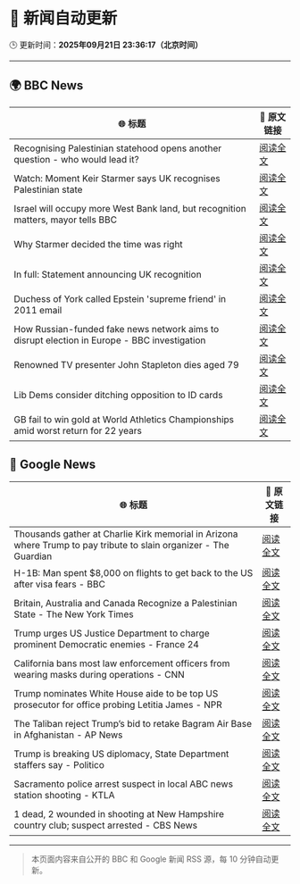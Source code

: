 # 🧠 新闻自动更新

🕒 更新时间：**2025年09月21日 23:36:17（北京时间）**

---

## 🌍 BBC News

| 🌐 标题 | 🔗 原文链接 |
|--------|-------------|
| Recognising Palestinian statehood opens another question - who would lead it? | [阅读全文](https://www.bbc.com/news/articles/c930dlxnee4o?at_medium=RSS&at_campaign=rss) |
| Watch: Moment Keir Starmer says UK recognises Palestinian state | [阅读全文](https://www.bbc.com/news/videos/cgmzzev3x88o?at_medium=RSS&at_campaign=rss) |
| Israel will occupy more West Bank land, but recognition matters, mayor tells BBC | [阅读全文](https://www.bbc.com/news/articles/c0ez9qxzl2jo?at_medium=RSS&at_campaign=rss) |
| Why Starmer decided the time was right | [阅读全文](https://www.bbc.com/news/articles/cp9848kxp2go?at_medium=RSS&at_campaign=rss) |
| In full: Statement announcing UK recognition | [阅读全文](https://www.bbc.com/news/articles/cewnn8qe7wro?at_medium=RSS&at_campaign=rss) |
| Duchess of York called Epstein 'supreme friend' in 2011 email | [阅读全文](https://www.bbc.com/news/articles/cgj11l3wd35o?at_medium=RSS&at_campaign=rss) |
| How Russian-funded fake news network aims to disrupt election in Europe - BBC investigation | [阅读全文](https://www.bbc.com/news/articles/c4g5kl0n5d2o?at_medium=RSS&at_campaign=rss) |
| Renowned TV presenter John Stapleton dies aged 79 | [阅读全文](https://www.bbc.com/news/articles/c9300xw27vgo?at_medium=RSS&at_campaign=rss) |
| Lib Dems consider ditching opposition to ID cards | [阅读全文](https://www.bbc.com/news/articles/c5y44pekj28o?at_medium=RSS&at_campaign=rss) |
| GB fail to win gold at World Athletics Championships amid worst return for 22 years | [阅读全文](https://www.bbc.com/sport/athletics/articles/c9dxxvgeg5wo?at_medium=RSS&at_campaign=rss) |

## 📰 Google News

| 🌐 标题 | 🔗 原文链接 |
|--------|-------------|
| Thousands gather at Charlie Kirk memorial in Arizona where Trump to pay tribute to slain organizer - The Guardian | [阅读全文](https://news.google.com/rss/articles/CBMi3wFBVV95cUxQT0dpRFFlbTk3VkRjMTE2Vk5aSmRyYTl5RFNEMm5hN3BNMUhlXzU1VHNNRTRFcEZrM0ROa3BmYjIxbV9rdjNqbGpjeTJMRFBqSmVraUluRmFuUGZWLVdMWXc0cTZtSDN6VEV6MHB1NDJIN2lBV1lYdDFxdHB2S0FyeW1QWFRDTmxxckZJR1lKM1dsdV9lNGhVc1FaYTQwZXBHUUtjV3poSU9tSjR3cTRia19yYUs1elpEWFNEalpaQ3FlbGk3YlQ2ZXNZVFlVc2hjeVV1cnZDNDRMMUVHcjhZ?oc=5) |
| H-1B: Man spent $8,000 on flights to get back to the US after visa fears - BBC | [阅读全文](https://news.google.com/rss/articles/CBMiWkFVX3lxTE0wOFBJTzc2TUJ3Zkd2NUV2N1VHNUFjbnYzR253akdpVEstN2tZYXV2b0RtOEdvOEJHYWozUExycDBqZ2kwWVBQTUw3aE1LU3JfQkRJV2l1T3BVd9IBX0FVX3lxTFBrZktjTFp2R1Nzc1VhcG94a1kyMmJ1T21HZ0hxZ2l0eVdmNFFzdHhFb3Y5U1BQQ1VUNG5kVnNuSVQzSDhORDdIcHl1N2JHNng5dTNDRTNRZHowcGI3TWlR?oc=5) |
| Britain, Australia and Canada Recognize a Palestinian State - The New York Times | [阅读全文](https://news.google.com/rss/articles/CBMilgFBVV95cUxQR050UFU0ZXpxQWUwNWVHNVRMMDlBbThrb044TE1NanZ0UDRtSFRIbVRkbGUyVWtTUTdSU05RMFp2aEZSaTJzRThWRUZQUzNPcndIZjZoSjdzTmxPYmNsR2tpaUdLM0pJc3dhUXZIUTI0MEVqYjRUTy1ZaHRmSzVKeDdHZ3Vfb0Z3Z0hSOGJsTXZOOXFLRGc?oc=5) |
| Trump urges US Justice Department to charge prominent Democratic enemies - France 24 | [阅读全文](https://news.google.com/rss/articles/CBMiugFBVV95cUxPTVFaNlFZV2RJaFJWSmdJU3JIN3VRSmIwSGxWSjVDbWxDZ01oX3JvWDE4dUVXX2JWWEc0eGZNR0x4a0xuS0hWbjByMllnMktHOS0tZTlvQlp6UXhEbm9DOVpHWl9ZSnNOMUtVTko2eE1TM3d6RkZ6cjBzZ1pNUlcybWJaNzViX3ZqLUJ1TGRxckx3SEVXaDVYbG5lZ3loMXlOYjlEWXN5UmE2NlVEblhjYmJYa0MzX0Nuc2c?oc=5) |
| California bans most law enforcement officers from wearing masks during operations - CNN | [阅读全文](https://news.google.com/rss/articles/CBMiggFBVV95cUxPLXBuamhLUjJOb0pJVnVaNTZRZElqNjVZeEtUZ0lxaDd5MzVBUjNMdTZsTU9aelRhWno1SmR4XzlGYUVnaHJ1VnpmLVY0Zzg4X1BzQ2p4S3hTUzlVRkZMNVlvRms3RE1OVjk1TnhMTkVYYjVjYlJmTEhWMEtKTGl4MWhR?oc=5) |
| Trump nominates White House aide to be top US prosecutor for office probing Letitia James - NPR | [阅读全文](https://news.google.com/rss/articles/CBMiuAFBVV95cUxQc3BhN2NlVkZFaHNpa1pRUWtJWWdCWWZJUGNPWDJVOGhFOVBhZm5EbjhiY0J3SXRBOTUtQWw2RkhONjBfWlJ3YW1GSzFQa1lHNU8wTG5mb0tnMVltMjJrcHBOUmNQLUlhMW82UlZzVndPZkcxb3RsQlBWcWJMR3d1b1lpeVZKR0xYTzRVVHdhTVBNd0RFNmk0cEZsZFFHb21XTFRvSEpNdHFlVjlQRHp5Q1A3emg4UEt0?oc=5) |
| The Taliban reject Trump’s bid to retake Bagram Air Base in Afghanistan - AP News | [阅读全文](https://news.google.com/rss/articles/CBMiogFBVV95cUxPMGstR0Y0dEFlQlMxMkdqWHFLMkFjeUdEYkhTSHBqdXQ3eUJmTjZFTkQ1ZlFMaG1YYV9wcGYzalJkTkVIQjN5OUR2WmpGcVh4UTNDV2szSGl0Q1JXdEJNR0JEcGc0V0J2VE9uMFhOLWFqQk1DQUJmTWlCc1lTOGgyRnE3TDdBcnI5S2VMcDF3bjRWWXdGeG1EeVA4RndEWVRWYmc?oc=5) |
| Trump is breaking US diplomacy, State Department staffers say - Politico | [阅读全文](https://news.google.com/rss/articles/CBMigwFBVV95cUxQOS12MEVfTzJEV2N0b196SjRJVld4Rm1DQVp3OTlFbUJicS1NTlFlaTdkUlJJZy10bVY4S3pOTFVmUkppRkkzanNfQVFRUDZkREQ2RVY0ai15Q1h6anBPM0RaWWpIdDhxaWNqWGFIOFl6MDFpdEpYZ3NZSk4tZDJOVnlySQ?oc=5) |
| Sacramento police arrest suspect in local ABC news station shooting - KTLA | [阅读全文](https://news.google.com/rss/articles/CBMijwFBVV95cUxNUmpHMm45OGpOZ2RCTUUwWlp6cXRpUXdWdXpMTlVXYlhsRWl6MzcyV1o3X0g1MHJSeGtPTFJsUHBkbENxUmhfM0NuU2FKaEpVWV80alVHb2xRRy1tY2YwWWh5UmhiWVRqSWdlWVN4MmtSUTBFeTVsTXZVMl9UNmFOVXo1TVV6MjdXQzBCOGwxRdIBlAFBVV95cUxQQWY5czJTS2xDZDEwOE1qcW5PNDRmVlFFS2FTX3ozVWRUVlpjWGZxWUYyUGI5TVUtSjBlNWp5OGtEd3hHV21lem9aanRvX3hpOFlHcV9sWEhsSjBWb1A4bkFVY0djMmlFZWVJRXp1a19rLS15UkppWjFDdTA3NlZDTjF0QjJzUUdSZ1ZxeDZqRF9Dcmdw?oc=5) |
| 1 dead, 2 wounded in shooting at New Hampshire country club; suspect arrested - CBS News | [阅读全文](https://news.google.com/rss/articles/CBMilAFBVV95cUxQTG4zemZKZTZTZ3NxOHR6OUpSeEtSTXAtcGYtdHFOUkRscEtWZGFjaXRLTEw0VUhIeEVTTHVNcVBSVl91Vm8tUE5ia3ZmbmtBNGJ1MHZpeWE2NEZtLUZvVTA1Q0V2R2JyYTJUM3pSWnNpNUZ0anRzSGtmLTYxOGFEcjNuS0RXTnhsTkRxQXAtTGF5cUpJ?oc=5) |

---
> 本页面内容来自公开的 BBC 和 Google 新闻 RSS 源，每 10 分钟自动更新。